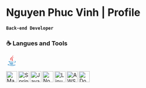 # Nguyen Phuc Vinh | Profile
**`Back-end Developer`**

### ☕️ Langues and Tools
<svg xmlns="http://www.w3.org/2000/svg" viewBox="0 0 128 128" width="30px" height="30px"><path fill="#0074BD" d="M47.617 98.12s-4.767 2.774 3.397 3.71c9.892 1.13 14.947.968 25.845-1.092 0 0 2.871 1.795 6.873 3.351-24.439 10.47-55.308-.607-36.115-5.969zm-2.988-13.665s-5.348 3.959 2.823 4.805c10.567 1.091 18.91 1.18 33.354-1.6 0 0 1.993 2.025 5.132 3.131-29.542 8.64-62.446.68-41.309-6.336z"/><path fill="#EA2D2E" d="M69.802 61.271c6.025 6.935-1.58 13.17-1.58 13.17s15.289-7.891 8.269-17.777c-6.559-9.215-11.587-13.792 15.635-29.58 0 .001-42.731 10.67-22.324 34.187z"/><path fill="#0074BD" d="M102.123 108.229s3.529 2.91-3.888 5.159c-14.102 4.272-58.706 5.56-71.094.171-4.451-1.938 3.899-4.625 6.526-5.192 2.739-.593 4.303-.485 4.303-.485-4.953-3.487-32.013 6.85-13.743 9.815 49.821 8.076 90.817-3.637 77.896-9.468zM49.912 70.294s-22.686 5.389-8.033 7.348c6.188.828 18.518.638 30.011-.326 9.39-.789 18.813-2.474 18.813-2.474s-3.308 1.419-5.704 3.053c-23.042 6.061-67.544 3.238-54.731-2.958 10.832-5.239 19.644-4.643 19.644-4.643zm40.697 22.747c23.421-12.167 12.591-23.86 5.032-22.285-1.848.385-2.677.72-2.677.72s.688-1.079 2-1.543c14.953-5.255 26.451 15.503-4.823 23.725 0-.002.359-.327.468-.617z"/><path fill="#EA2D2E" d="M76.491 1.587S89.459 14.563 64.188 34.51c-20.266 16.006-4.621 25.13-.007 35.559-11.831-10.673-20.509-20.07-14.688-28.815C58.041 28.42 81.722 22.195 76.491 1.587z"/><path fill="#0074BD" d="M52.214 126.021c22.476 1.437 57-.8 57.817-11.436 0 0-1.571 4.032-18.577 7.231-19.186 3.612-42.854 3.191-56.887.874 0 .001 2.875 2.381 17.647 3.331z"/></svg>

<img align="left" alt="Maven" width="30px" src="https://cdn.discordapp.com/attachments/1128652851636351097/1262705429075460148/maven-original.svg?ex=66979192&is=66964012&hm=17ca6c4e50433fefc48e3f023271891e30b0307534a1f7844a4062ee403f64b7&" style="max-width: 100%;">
<img align="left" alt="Spring" width="30px"src="https://cdn.discordapp.com/attachments/1128652851636351097/1262704287902076979/spring-original.svg?ex=66979082&is=66963f02&hm=85d792e38619c5d04d74b6224b7258796988a99047b8462268f16a750db6a13f&" style="max-width: 100%;">
<img align="left" alt="JavaScript" width="30px" src="https://cdn.discordapp.com/attachments/1128652851636351097/1262704286652170311/javascript-plain.svg?ex=66979081&is=66963f01&hm=7fbaa042585ab8e832b1f941769cf7981b3f9619c43506db38ea60b7cb5271d2&" style="max-width: 100%;">
<img align="left" alt="NodeJS" width="30px" src="https://cdn.discordapp.com/attachments/1128652851636351097/1262704287650287687/nodejs-original.svg?ex=66979082&is=66963f02&hm=539bdec853df893c2f31480fcc4020b901264128878314bcdf0445c5f034a89b&" style="max-width: 100%;">
<img align="left" alt="Linux" width="30px" src="https://cdn.discordapp.com/attachments/1128652851636351097/1262704287058755684/linux-original.svg?ex=66979081&is=66963f01&hm=b84ed8ecef16936a84e8839820aff4b2a2d3cf2a27a0584a73326ea142c98adb&" style="max-width: 100%;">
<img align="left" alt="AWS" width="30px" src="https://cdn.discordapp.com/attachments/1128652851636351097/1262704285821698160/amazonwebservices-original-wordmark.svg?ex=66979081&is=66963f01&hm=c28573d8a12c38f4d31299cb00e0848bf3593dce89a80cd7bed2a9215adf76de&" style="max-width: 100%;">
<img align="left" alt="Docker" width="30px" src="https://cdn.discordapp.com/attachments/1128652851636351097/1262704286081617981/docker-plain-wordmark.svg?ex=66979081&is=66963f01&hm=796ce42cbbb9a12dc818ac92c356a3289a740a5789913832b6ca4c03b9a4eebc&" style="max-width: 100%;">
